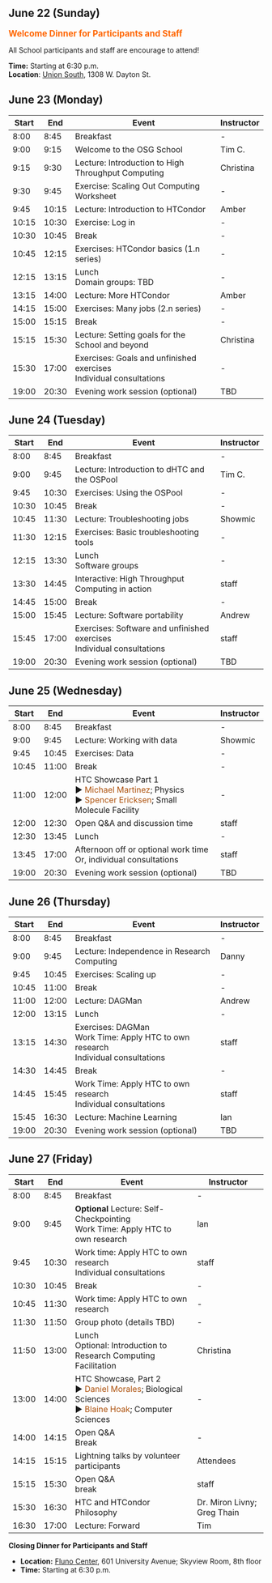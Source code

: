 ## June 22 (Sunday)

<div style="font-size: larger; font-weight: bold; color: #FF6600;">Welcome Dinner for Participants and Staff</div>

All School participants and staff are encourage to attend!

**Time:** Starting at 6:30 p.m.<br>
**Location**: [Union South](https://union.wisc.edu/visit/union-south/), 1308 W. Dayton St.

## June 23 (Monday)

<table>
  <thead>
    <tr>
      <th>Start</th>
      <th>End</th>
      <th>Event</th>
      <th>Instructor</th>
    </tr>
  </thead>
  <tbody>
    <tr>
      <td>8:00</td>
      <td>8:45</td>
      <td>Breakfast</td>
      <td>-</td>
    </tr>
    <tr>
      <td>9:00</td>
      <td>9:15</td>
      <td>Welcome to the OSG School</td>
      <td>Tim C.</td>
    </tr>
    <tr>
      <td>9:15</td>
      <td>9:30</td>
      <td><span class="before-dot text-light-blue">Lecture: Introduction to High Throughput Computing</span></td>
      <td>Christina</td>
    </tr>
    <tr>
      <td>9:30</td>
      <td>9:45</td>
      <td><span class="before-dot text-pink">Exercise: Scaling Out Computing Worksheet</span></td>
      <td>-</td>
    </tr>
    <tr>
      <td>9:45</td>
      <td>10:15</td>
      <td><span class="before-dot text-light-blue">Lecture: Introduction to HTCondor</span></td>
      <td>Amber</td>
    </tr>
    <tr>
      <td>10:15</td>
      <td>10:30</td>
      <td><span class="before-dot text-pink">Exercise: Log in</span></td>
      <td>-</td>
    </tr>
    <tr>
      <td>10:30</td>
      <td>10:45</td>
      <td>Break</td>
      <td>-</td>
    </tr>
    <tr>
      <td>10:45</td>
      <td>12:15</td>
      <td><span class="before-dot text-pink">Exercises: HTCondor basics (1.n series)</span></td>
      <td>-</td>
    </tr>
    <tr>
      <td>12:15</td>
      <td>13:15</td>
      <td>
        Lunch<br>
        Domain groups: TBD
      </td>
      <td>-</td>
    </tr>
    <tr>
      <td>13:15</td>
      <td>14:00</td>
      <td><span class="before-dot text-light-blue">Lecture: More HTCondor</span></td>
      <td>Amber</td>
    </tr>
    <tr>
      <td>14:15</td>
      <td>15:00</td>
      <td><span class="before-dot text-pink">Exercises: Many jobs (2.n series)</span></td>
      <td>-</td>
    </tr>
    <tr>
      <td>15:00</td>
      <td>15:15</td>
      <td>Break</td>
      <td>-</td>
    </tr> 
    <tr>
      <td>15:15</td>
      <td>15:30</td>
      <td><span class="before-dot text-light-blue">Lecture: Setting goals for the School and beyond</span></td>
      <td>Christina</td>
    </tr>
    <tr>
      <td>15:30</td>
      <td>17:00</td>
      <td>
        <span class="before-dot text-pink">Exercises: Goals and unfinished exercises</span><br>
        <span class="before-dot text-black">Individual consultations</span>
      </td>
      <td>-</td>
    </tr>
    <tr>
      <td>19:00</td>
      <td>20:30</td>
      <td>
        <span class="before-dot text-orange">Evening work session (optional)</span>
      </td>
      <td>TBD</td>
    </tr>
  </tbody>
</table>

## June 24 (Tuesday)

<table>
  <thead>
    <tr>
      <th>Start</th>
      <th>End</th>
      <th>Event</th>
      <th>Instructor</th>
    </tr>
  </thead>
  <tbody>
    <tr>
      <td>8:00</td>
      <td>8:45</td>
      <td>Breakfast</td>
      <td>-</td>
    </tr>
    <tr>
      <td>9:00</td>
      <td>9:45</td>
      <td><span class="before-dot text-light-blue">Lecture: Introduction to dHTC and the OSPool</span></td>
      <td>Tim C.</td>
    </tr>
    <tr>
      <td>9:45</td>
      <td>10:30</td>
      <td><span class="before-dot text-pink">Exercises: Using the OSPool</span></td>
      <td>-</td>
    </tr>
    <tr>
      <td>10:30</td>
      <td>10:45</td>
      <td>Break</td>
      <td>-</td>
    </tr>
    <tr>
      <td>10:45</td>
      <td>11:30</td>
      <td><span class="before-dot text-light-blue">Lecture: Troubleshooting jobs</span></td>
      <td>Showmic</td>
    </tr>
    <tr>
      <td>11:30</td>
      <td>12:15</td>
      <td><span class="before-dot text-pink">Exercises: Basic troubleshooting tools</span></td>
      <td>-</td>
    </tr>
    <tr>
      <td>12:15</td>
      <td>13:30</td>
      <td>
        Lunch<br>
        Software groups
      </td>
      <td>-</td>
    </tr>
    <tr>
      <td>13:30</td>
      <td>14:45</td>
      <td><span class="before-dot text-blue">Interactive: High Throughput Computing in action</span></td>
      <td>staff</td>
    </tr>
    <tr>
      <td>14:45</td>
      <td>15:00</td>
      <td>Break</td>
      <td>-</td>
    </tr>
    <tr>
      <td>15:00</td>
      <td>15:45</td>
      <td><span class="before-dot text-light-blue">Lecture: Software portability</span></td>
      <td>Andrew</td>
    </tr>
    <tr>
      <td>15:45</td>
      <td>17:00</td>
      <td>
        <span class="before-dot text-pink">Exercises: Software and unfinished exercises</span><br>
        <span class="before-dot text-black">Individual consultations</span>
      </td>
      <td>staff</td>
    </tr>
    <tr>
      <td>19:00</td>
      <td>20:30</td>
      <td>
        <span class="before-dot text-orange">Evening work session (optional)</span>
      </td>
      <td>TBD</td>
    </tr> 
  </tbody>
</table>

## June 25 (Wednesday)

<table>
  <thead>
    <tr>
      <th>Start</th>
      <th>End</th>
      <th>Event</th>
      <th>Instructor</th>
    </tr>
  </thead>
  <tbody>
    <tr>
      <td>8:00</td>
      <td>8:45</td>
      <td>Breakfast</td>
      <td>-</td>
    </tr>
    <tr>
      <td>9:00</td>
      <td>9:45</td>
      <td><span class="before-dot text-light-blue">Lecture: Working with data</span></td>
      <td>Showmic</td>
    </tr>
    <tr>
      <td>9:45</td>
      <td>10:45</td>
      <td><span class="before-dot text-pink">Exercises: Data</span></td>
      <td>-</td>
    </tr>
    <tr>
      <td>10:45</td>
      <td>11:00</td>
      <td>Break</td>
      <td>-</td>
    </tr>
    <tr>
      <td>11:00</td>
      <td>12:00</td>
      <td>
        HTC Showcase Part 1
        <br>
        &#9654; <span style="color: rgb(173, 81, 12);">Michael Martinez</span>;
        Physics<br>
        <!--<div style="margin-left: 2ex;">“Title of talk”</div>-->
        &#9654; <span style="color: rgb(173, 81, 12);">Spencer Ericksen</span>;
        Small Molecule Facility<br>
        <!--<div style="margin-left: 2ex;">“Title of talk”</div>-->
      </td>
      <td>-</td>
    </tr>
    <tr>
      <td>12:00</td>
      <td>12:30</td>
      <td>Open Q&amp;A and discussion time</td>
      <td>staff</td>
    </tr>
    <tr>
      <td>12:30</td>
      <td>13:45</td>
      <td>
        Lunch
      </td> 
      <td>-</td>
    </tr>
    <tr>
      <td>13:45</td>
      <td>17:00</td>
      <td>
        Afternoon off or optional work time<br>
        <span class="before-dot text-black">Or, individual consultations</span>
      </td>
      <td>staff</td>
    </tr>
    <tr>
      <td>19:00</td>
      <td>20:30</td>
      <td>
        <span class="before-dot text-orange">Evening work session (optional)</span>
      </td>
      <td>TBD</td>
    </tr>
  </tbody>
</table>

## June 26 (Thursday)

<table>
  <thead>
    <tr>
      <th>Start</th>
      <th>End</th>
      <th>Event</th>
      <th>Instructor</th>
    </tr>
  </thead>
  <tbody>
    <tr>
      <td>8:00</td>
      <td>8:45</td>
      <td>Breakfast</td>
      <td>-</td>
    </tr>
    <tr>
      <td>9:00</td>
      <td>9:45</td>
      <td><span class="before-dot text-light-blue">Lecture: Independence in Research Computing</span></td>
      <td>Danny</td>
    </tr>
    <tr>
      <td>9:45</td>
      <td>10:45</td>
      <td><span class="before-dot text-pink">Exercises: Scaling up</span></td>
      <td>-</td>
    </tr>
    <tr>
      <td>10:45</td>
      <td>11:00</td>
      <td>Break</td>
      <td>-</td>
    </tr>
    <tr>
      <td>11:00</td>
      <td>12:00</td>
      <td><span class="before-dot text-light-blue">Lecture: DAGMan</span></td>
      <td>Andrew</td>
    </tr>
    <tr>
      <td>12:00</td>
      <td>13:15</td>
      <td>Lunch</td>
      <td>-</td>
    </tr>
    <tr>
      <td>13:15</td>
      <td>14:30</td>
      <td>
        <span class="before-dot text-pink">Exercises: DAGMan</span><br>
        <span class="before-dot text-light-orange">Work Time: Apply HTC to own research</span><br>
        <span class="before-dot text-black">Individual consultations</span>
      </td>
      <td>staff</td>
    </tr>
    <tr>
      <td>14:30</td>
      <td>14:45</td>
      <td>Break</td>
      <td>-</td>
    </tr>
    <tr>
      <td>14:45</td>
      <td>15:45</td>
      <td>
        <span class="before-dot text-light-orange">Work Time: Apply HTC to own research</span><br>
        <span class="before-dot text-black">Individual consultations</span>
      </td>
      <td>staff</td>
    </tr>
    <tr>
      <td>15:45</td>
      <td>16:30</td>
      <td><span class="before-dot text-light-blue">Lecture: Machine Learning</span></td>
      <td>Ian</td>
    </tr>
    <tr>
      <td>19:00</td>
      <td>20:30</td>
      <td>
        <span class="before-dot text-orange">Evening work session (optional)</span>
      </td>
      <td>TBD</td>
    </tr>
  </tbody>
</table>

## June 27 (Friday)

<table>
  <thead>
    <tr>
      <th>Start</th>
      <th>End</th>
      <th>Event</th>
      <th>Instructor</th>
    </tr>
  </thead>
  <tbody>
    <tr>
      <td>8:00</td>
      <td>8:45</td>
      <td>Breakfast</td>
      <td>-</td>
    </tr>
    <tr>
      <td>9:00</td>
      <td>9:45</td>
      <td>
        <strong>Optional</strong> Lecture: Self-Checkpointing<br>
        <span class="before-dot text-light-orange">Work Time: Apply HTC to own research</span>
      </td>
      <td>Ian</td>
    </tr>
    <tr>
      <td>9:45</td>
      <td>10:30</td>
      <td>
        <span class="before-dot text-light-orange">Work time: Apply HTC to own research</span><br>
        <span class="before-dot text-black">Individual consultations</span>
      </td>
      <td>staff</td>
    </tr>
    <tr>
      <td>10:30</td>
      <td>10:45</td>
      <td>Break</td>
      <td>-</td>
    </tr>
    <tr>
      <td>10:45</td>
      <td>11:30</td>
      <td><span class="before-dot text-light-orange">Work time: Apply HTC to own research</span><br></td>
      <td>-</td>
    </tr>
    <tr>
      <td>11:30</td>
      <td>11:50</td>
      <td>Group photo (details TBD)</td>
      <td>-</td>
    </tr>
    <tr>
      <td>11:50</td>
      <td>13:00</td>
      <td>
        Lunch<br>
        Optional: Introduction to Research Computing Facilitation
      </td>
      <td>Christina</td>
    </tr>
    <tr>
      <td>13:00</td>
      <td>14:00</td>
      <td>
        HTC Showcase, Part 2
        <br>
        &#9654; <span style="color: rgb(173, 81, 12);">Daniel Morales</span>;
        Biological Sciences<br>
        <!--<div style="margin-left: 2ex;">“Title of talk”</div>-->
        &#9654; <span style="color: rgb(173, 81, 12);">Blaine Hoak</span>;
        Computer Sciences<br>
        <!--<div style="margin-left: 2ex;">“Title of talk”</div>-->
      </td>
      <td>-</td>
    </tr>
    <tr>
      <td>14:00</td>
      <td>14:15</td>
      <td>
        Open Q&A<br>
        Break
      </td>
      <td>-</td>
    </tr>
    <tr>
      <td>14:15</td>
      <td>15:15</td>
      <td>Lightning talks by volunteer participants</td>
      <td>Attendees</td>
    </tr>
    <tr>
      <td>15:15</td>
      <td>15:30</td>
      <td>Open Q&amp;A <br> break</td>
      <td>staff</td>
    </tr>
    <tr>
      <td>15:30</td>
      <td>16:30</td>
      <td>HTC and HTCondor Philosophy</td>
      <td>Dr. Miron Livny; Greg Thain</td>
    </tr>
    <tr>
      <td>16:30</td>
      <td>17:00</td>
      <td><span class="before-dot text-light-blue">Lecture: Forward</span></td>
      <td>Tim</td>
    </tr>
  </tbody>
</table>

**Closing Dinner for Participants and Staff**

*   **Location:** [Fluno Center](https://fluno.com), 601 University Avenue; Skyview Room, 8th floor
*   **Time:** Starting at 6:30 p.m.

